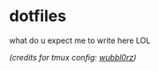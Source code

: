 # dotfiles

what do u expect me to write here LOL

<i>(credits for tmux config: <a href="https://github.com/wubbl0rz/">wubbl0rz</a>)</i>